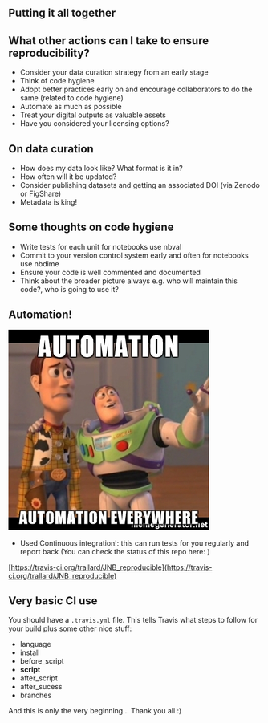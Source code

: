 <section class='dark-diagonal'>

<h2> Putting it all together</h2>

</section>



## What other actions can I take to ensure reproducibility?
- Consider your data curation strategy from an early stage
- Think of code hygiene
- Adopt better practices early on and encourage collaborators to do the same (related to code hygiene)
- Automate as much as possible
- Treat your digital outputs as valuable assets
- Have you considered your licensing options?



## On data curation
- How does my data look like? What format is it in?
- How often will it be updated?
- Consider publishing datasets and getting an associated DOI (via Zenodo or FigShare)
- Metadata is king!



## Some thoughts on code hygiene
- Write tests for each unit <i class="fa fa-arrow-right" aria-hidden="true"></i> for notebooks use nbval
- Commit to your version control system early and often <i class="fa fa-arrow-right" aria-hidden="true"></i> for notebooks use nbdime
- Ensure your code is well commented and documented
- Think about the broader picture always e.g. who will maintain this code?, who is going to use it?



## Automation!
<img src='resources/automation.jpg'>






- Used <accent-text> Continuous integration!</accent-text>: this can run tests for you regularly and report back<!-- .element: class="fragment" -->
(You can check the status of this repo here: <!-- .element: class="fragment" -->)

[https://travis-ci.org/trallard/JNB_reproducible](https://travis-ci.org/trallard/JNB_reproducible) <!-- .element: class="fragment" -->



## Very basic CI use
You should have a `.travis.yml` file. This tells Travis what steps to follow for your build plus some other nice stuff:

- language
- install
- before_script
- <strong> script </strong>
- after_script
- after_sucess
- branches




<display-text> And this is only the very beginning... </display-text>
<display-text> Thank you all :)  </display-text>
